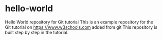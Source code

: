 # hello-world
Hello World repository for Git tutorial
This is an example repository for the Git tutorial on https://www.w3schools.com
added from git
This repository is built step by step in the tutorial.

